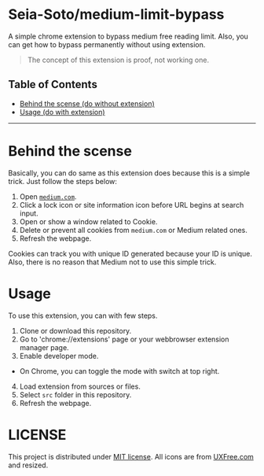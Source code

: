 # Seia-Soto/medium-limit-bypass

A simple chrome extension to bypass medium free reading limit.
Also, you can get how to bypass permanently without using extension.

> The concept of this extension is proof, not working one.

## Table of Contents

- [Behind the scense (do without extension)](#behind-the-scense)
- [Usage (do with extension)](#usage)

----

# Behind the scense

Basically, you can do same as this extension does because this is a simple trick.
Just follow the steps below:

1. Open [`medium.com`](https://medium.com).
2. Click a lock icon or site information icon before URL begins at search input.
3. Open or show a window related to Cookie.
4. Delete or prevent all cookies from `medium.com` or Medium related ones.
5. Refresh the webpage.

Cookies can track you with unique ID generated because your ID is unique.
Also, there is no reason that Medium not to use this simple trick.

# Usage

To use this extension, you can with few steps.

1. Clone or download this repository.
2. Go to 'chrome://extensions' page or your webbrowser extension manager page.
3. Enable developer mode.
  - On Chrome, you can toggle the mode with switch at top right.
4. Load extension from sources or files.
5. Select `src` folder in this repository.
6. Refresh the webpage.

# LICENSE

This project is distributed under [MIT license](./LICENSE).
All icons are from [UXFree.com](https://img.uxfree.com/wp-content/uploads/2017/03/medium-icon-white-on-black.png) and resized.

